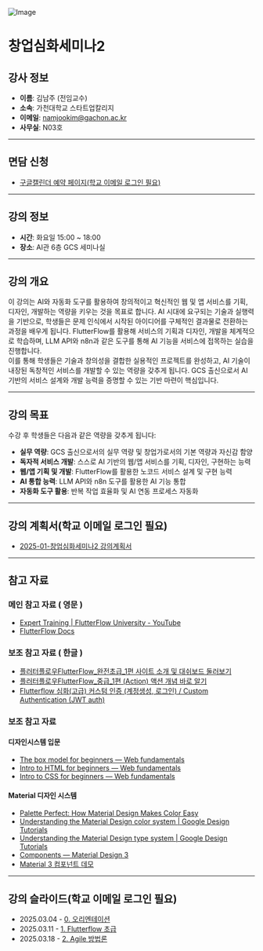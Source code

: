![Image](https://github.com/user-attachments/assets/8be1ef8a-87d3-46d6-b914-af968cc0fc2a)


# 창업심화세미나2 


## 강사 정보
- **이름**: 김남주 (전임교수)
- **소속**: 가천대학교 스타트업칼리지
- **이메일**: namjookim@gachon.ac.kr
- **사무실**: N03호

---

## 면담 신청
- [구글캘린더 예약 페이지(학교 이메일 로그인 필요)](https://calendar.app.google/Z4pFaDujwLURBrmt8)

---

## 강의 정보
- **시간**: 화요일 15:00 ~ 18:00
- **장소**: AI관 6층 GCS 세미나실

---

## 강의 개요
이 강의는 AI와 자동화 도구를 활용하여 창의적이고 혁신적인 웹 및 앱 서비스를 기획, 디자인, 개발하는 역량을 키우는 것을 목표로 합니다.  AI 시대에 요구되는 기술과 실행력을 기반으로, 학생들은 문제 인식에서 시작된 아이디어를 구체적인 결과물로 전환하는 과정을 배우게 됩니다.  FlutterFlow를 활용해 서비스의 기획과 디자인, 개발을 체계적으로 학습하며, LLM API와 n8n과 같은 도구를 통해 AI 기능을 서비스에 접목하는 실습을 진행합니다.  
이를 통해 학생들은 기술과 창의성을 결합한 실용적인 프로젝트를 완성하고, AI 기술이 내장된 독창적인 서비스를 개발할 수 있는 역량을 갖추게 됩니다.  GCS 출신으로서 AI 기반의 서비스 설계와 개발 능력을 증명할 수 있는 기반 마련이 핵심입니다.

---

## 강의 목표
수강 후 학생들은 다음과 같은 역량을 갖추게 됩니다:
- **실무 역량**: GCS 출신으로서의 실무 역량 및 창업가로서의 기본 역량과 자신감 함양
- **독자적 서비스 개발**: 스스로 AI 기반의 웹/앱 서비스를 기획, 디자인, 구현하는 능력
- **웹/앱 기획 및 개발**: FlutterFlow를 활용한 노코드 서비스 설계 및 구현 능력
- **AI 통합 능력**: LLM API와 n8n 도구를 활용한 AI 기능 통합
- **자동화 도구 활용**: 반복 작업 효율화 및 AI 연동 프로세스 자동화

---

## 강의 계획서(학교 이메일 로그인 필요)
- [2025-01-창업심화세미나2 강의계획서](https://docs.google.com/document/d/1T5-kcMnMo0sMFCd-N2SWUQsy35fKKEUyVSRG4lwvB00/edit?tab=t.0)

---

## 참고 자료

### 메인 참고 자료 ( 영문 )
- [Expert Training | FlutterFlow University - YouTube](https://www.youtube.com/playlist?list=PLsUp7t2vRqx9UE13G8Xod8F-m248iR0E3)
- [FlutterFlow Docs](https://docs.flutterflow.io/)

### 보조 참고 자료 ( 한글 ) 
- [플러터플로우FlutterFlow_완전초급_1편 사이트 소개 및 대쉬보드 둘러보기](https://www.youtube.com/watch?v=s4R7ZkBq850&list=PLTmUI8HoTmE5GttPdWT2Yu_jwGhYtkdw3)
- [플러터플로우FlutterFlow_중급_1편 (Action) 액션 개념 바로 알기](https://www.youtube.com/watch?v=sVpOWrqu5lQ&list=PLTmUI8HoTmE7IWCrdFiSVzMUQ0_QpQMwL)
- [Flutterflow 심화(고급) 커스텀 인증 (계정생성, 로그인) / Custom Authentication (JWT auth)](https://www.youtube.com/watch?v=FiSOmThjwSo&list=PLTmUI8HoTmE7xvQhFXi1z3uW6pTIQqVL8)

### 보조 참고 자료

#### 디자인시스템 입문
- [The box model for beginners — Web fundamentals](https://www.youtube.com/watch?v=PcFXt8o7uGg)
- [Intro to HTML for beginners — Web fundamentals](https://www.youtube.com/watch?v=EFHoH15i4Zg)
- [Intro to CSS for beginners — Web fundamentals](https://www.youtube.com/watch?v=De2unauLBks)

#### Material 디자인 시스템
- [Palette Perfect: How Material Design Makes Color Easy](https://www.youtube.com/watch?v=xYkz0Ueg0L4&list=PLJ21zHI2TNh9hcG0FFb4GVnHhTLGYtkfo)
- [Understanding the Material Design color system | Google Design Tutorials](https://www.youtube.com/watch?v=TB3L1LbC4zw&t=2s)
- [Understanding the Material Design type system | Google Design Tutorials](https://www.youtube.com/watch?v=AUXKtt6bizw)
- [Components — Material Design 3](https://m3.material.io/components)
- [Material 3 컴포넌트 데모](https://flutter.github.io/samples/web/material_3_demo/)

---

## 강의 슬라이드(학교 이메일 로그인 필요)
- 2025.03.04 - [0. 오리엔테이션](https://docs.google.com/presentation/d/1YOAbb6r8ivZbMiHRf5PQ7KYxJXHprGH--e038toXZlQ/edit#slide=id.g3329ef13f6d_0_158)
- 2025.03.11 - [1. Flutterflow 초급](https://docs.google.com/presentation/d/1isgp91XRGvmEPO_ArzdZYLW5UgqFIY9WSgMQQHu1w98/edit?usp=sharing)
- 2025.03.18 - [2. Agile 방법론](https://docs.google.com/presentation/d/1U56weU9cVU-7PsaZPHjWIEqsvEBUOlw61gPLp_LnaHs/edit#slide=id.g34115aab883_1_215)
